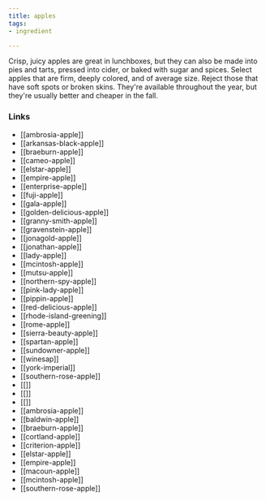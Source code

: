 ```yaml
---
title: apples
tags:
- ingredient

---
```

Crisp, juicy apples are great in lunchboxes, but they can also be made into pies and tarts, pressed into cider, or baked with sugar and spices. Select apples that are firm, deeply colored, and of average size. Reject those that have soft spots or broken skins. They're available throughout the year, but they're usually better and cheaper in the fall.

### Links

* [[ambrosia-apple]]
* [[arkansas-black-apple]]
* [[braeburn-apple]]
* [[cameo-apple]]
* [[elstar-apple]]
* [[empire-apple]]
* [[enterprise-apple]]
* [[fuji-apple]]
* [[gala-apple]]
* [[golden-delicious-apple]]
* [[granny-smith-apple]]
* [[gravenstein-apple]]
* [[jonagold-apple]]
* [[jonathan-apple]]
* [[lady-apple]]
* [[mcintosh-apple]]
* [[mutsu-apple]]
* [[northern-spy-apple]]
* [[pink-lady-apple]]
* [[pippin-apple]]
* [[red-delicious-apple]]
* [[rhode-island-greening]]
* [[rome-apple]]
* [[sierra-beauty-apple]]
* [[spartan-apple]]
* [[sundowner-apple]]
* [[winesap]]
* [[york-imperial]]
* [[southern-rose-apple]]
* [[]]
* [[]]
* [[]]
* [[ambrosia-apple]]
* [[baldwin-apple]]
* [[braeburn-apple]]
* [[cortland-apple]]
* [[criterion-apple]]
* [[elstar-apple]]
* [[empire-apple]]
* [[macoun-apple]]
* [[mcintosh-apple]]
* [[southern-rose-apple]]
